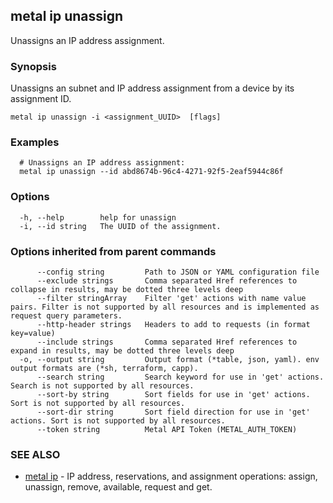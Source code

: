 ## metal ip unassign

Unassigns an IP address assignment.

### Synopsis

Unassigns an subnet and IP address assignment from a device by its assignment ID. 

```
metal ip unassign -i <assignment_UUID>  [flags]
```

### Examples

```
  # Unassigns an IP address assignment:
  metal ip unassign --id abd8674b-96c4-4271-92f5-2eaf5944c86f
```

### Options

```
  -h, --help        help for unassign
  -i, --id string   The UUID of the assignment.
```

### Options inherited from parent commands

```
      --config string         Path to JSON or YAML configuration file
      --exclude strings       Comma separated Href references to collapse in results, may be dotted three levels deep
      --filter stringArray    Filter 'get' actions with name value pairs. Filter is not supported by all resources and is implemented as request query parameters.
      --http-header strings   Headers to add to requests (in format key=value)
      --include strings       Comma separated Href references to expand in results, may be dotted three levels deep
  -o, --output string         Output format (*table, json, yaml). env output formats are (*sh, terraform, capp).
      --search string         Search keyword for use in 'get' actions. Search is not supported by all resources.
      --sort-by string        Sort fields for use in 'get' actions. Sort is not supported by all resources.
      --sort-dir string       Sort field direction for use in 'get' actions. Sort is not supported by all resources.
      --token string          Metal API Token (METAL_AUTH_TOKEN)
```

### SEE ALSO

* [metal ip](metal_ip.md)	 - IP address, reservations, and assignment operations: assign, unassign, remove, available, request and get.

